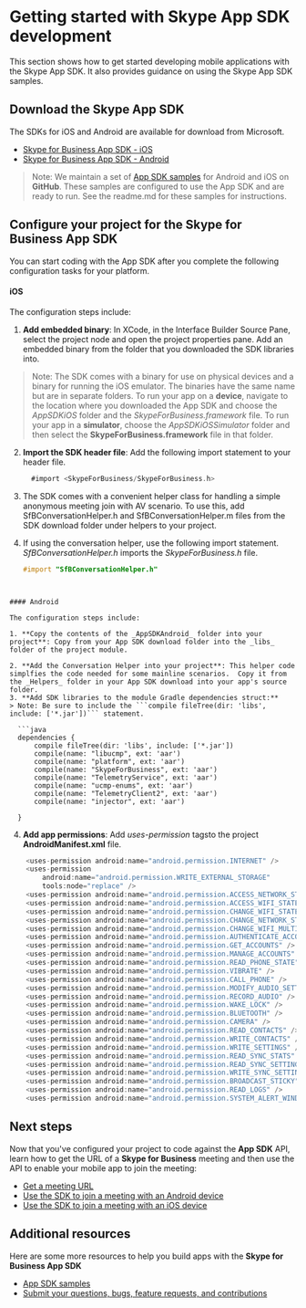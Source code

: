 # Getting started with Skype App SDK development 

This section shows how to get started developing mobile applications with the Skype App SDK. It also provides guidance on using the Skype App SDK samples.

## Download the Skype App SDK

The SDKs for iOS and Android are available for download from Microsoft. 
* [Skype for Business App SDK - iOS](http://aka.ms/sfbAppSDKDownload_ios)
* [Skype for Business App SDK - Android](http://aka.ms/sfbAppSDKDownload_android)

>Note: We maintain a set of [App SDK samples](Samples.md) for Android and iOS on **GitHub**. These samples are configured to use the App SDK and are ready to run.  See the readme.md for these samples for instructions.


## Configure your project for the Skype for Business App SDK

You can start coding with the App SDK after you complete the following configuration tasks for your platform.

#### iOS

The configuration steps include:

1. **Add embedded binary**: In XCode, in the Interface Builder Source Pane, select the project node and open the project properties pane. Add an embedded binary from the folder that 
you downloaded the SDK libraries into. 

  > Note: The SDK comes with a binary for use on physical devices and a binary for running the iOS emulator. The binaries have the 
same name but are in separate folders. To run your app on a **device**, navigate to the location where you downloaded the App SDK and 
choose the _AppSDKiOS_ folder and the _SkypeForBusiness.framework_ file. To run your app in a **simulator**, choose the _AppSDKiOSSimulator_ folder 
and then select the **SkypeForBusiness.framework** file in that folder.

2. **Import the SDK header file**: Add the following import statement to your header file.

      ```objective-c
        #import <SkypeForBusiness/SkypeForBusiness.h>
      ```
3. The SDK comes with a convenient helper class for handling a simple anonymous meeting join with AV scenario. To use this, add SfBConversationHelper.h and SfBConversationHelper.m files from the SDK download folder under helpers to your project. 

4. If using the conversation helper, use the following import statement. _SfBConversationHelper.h_ imports the _SkypeForBusiness.h_ file.
      ```objective-c
      #import "SfBConversationHelper.h"
```


#### Android

The configuration steps include:

1. **Copy the contents of the _AppSDKAndroid_ folder into your project**: Copy from your App SDK download folder into the _libs_ folder of the project module.

2. **Add the Conversation Helper into your project**: This helper code simplfies the code needed for some mainline scenarios.  Copy it from the _Helpers_ folder in your App SDK download into your app's source folder.  
3. **Add SDK libraries to the module Gradle dependencies struct:** 
> Note: Be sure to include the ```compile fileTree(dir: 'libs', include: ['*.jar'])``` statement. 
 
  ```java
  dependencies {
      compile fileTree(dir: 'libs', include: ['*.jar'])
      compile(name: "libucmp", ext: 'aar')
      compile(name: "platform", ext: 'aar')
      compile(name: "SkypeForBusiness", ext: 'aar')
      compile(name: "TelemetryService", ext: 'aar')
      compile(name: "ucmp-enums", ext: 'aar')
      compile(name: "TelemetryClient2", ext: 'aar')
      compile(name: "injector", ext: 'aar')
    
  }

  ```
4. **Add app permissions**: Add _uses-permission_ tagsto the project **AndroidManifest.xml** file. 

  ```java
      <uses-permission android:name="android.permission.INTERNET" />
      <uses-permission
          android:name="android.permission.WRITE_EXTERNAL_STORAGE"
          tools:node="replace" />
      <uses-permission android:name="android.permission.ACCESS_NETWORK_STATE" />
      <uses-permission android:name="android.permission.ACCESS_WIFI_STATE" />
      <uses-permission android:name="android.permission.CHANGE_WIFI_STATE" />
      <uses-permission android:name="android.permission.CHANGE_NETWORK_STATE" />
      <uses-permission android:name="android.permission.CHANGE_WIFI_MULTICAST_STATE" />
      <uses-permission android:name="android.permission.AUTHENTICATE_ACCOUNTS" />
      <uses-permission android:name="android.permission.GET_ACCOUNTS" />
      <uses-permission android:name="android.permission.MANAGE_ACCOUNTS" />
      <uses-permission android:name="android.permission.READ_PHONE_STATE" />
      <uses-permission android:name="android.permission.VIBRATE" />
      <uses-permission android:name="android.permission.CALL_PHONE" />
      <uses-permission android:name="android.permission.MODIFY_AUDIO_SETTINGS" />
      <uses-permission android:name="android.permission.RECORD_AUDIO" />
      <uses-permission android:name="android.permission.WAKE_LOCK" />
      <uses-permission android:name="android.permission.BLUETOOTH" />
      <uses-permission android:name="android.permission.CAMERA" />
      <uses-permission android:name="android.permission.READ_CONTACTS" />
      <uses-permission android:name="android.permission.WRITE_CONTACTS" />
      <uses-permission android:name="android.permission.WRITE_SETTINGS" />
      <uses-permission android:name="android.permission.READ_SYNC_STATS" />
      <uses-permission android:name="android.permission.READ_SYNC_SETTINGS" />
      <uses-permission android:name="android.permission.WRITE_SYNC_SETTINGS" />
      <uses-permission android:name="android.permission.BROADCAST_STICKY" />
      <uses-permission android:name="android.permission.READ_LOGS" />
      <uses-permission android:name="android.permission.SYSTEM_ALERT_WINDOW" />

  ```
  
  
  

## Next steps
Now that you've configured your project to code against the **App SDK** API, learn how to get the URL of a **Skype for Business** meeting and then use the API to enable your mobile app to join the meeting:

* [Get a meeting URL](GetMeetingURL.md)
* [Use the SDK to join a meeting with an Android device](HowToJoinMeeting.md)
* [Use the SDK to join a meeting with an iOS device](HowToJoinMeeting_iOS.md)

## Additional resources
Here are some more resources to help you build apps with the **Skype for Business App SDK**

* [App SDK samples](Samples.md) 
* [Submit your questions, bugs, feature requests, and contributions](Feedback.md)
